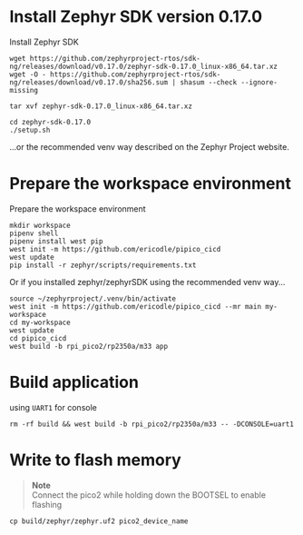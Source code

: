 # Install Zephyr SDK version 0.17.0

Install Zephyr SDK

```shell
wget https://github.com/zephyrproject-rtos/sdk-ng/releases/download/v0.17.0/zephyr-sdk-0.17.0_linux-x86_64.tar.xz
wget -O - https://github.com/zephyrproject-rtos/sdk-ng/releases/download/v0.17.0/sha256.sum | shasum --check --ignore-missing

tar xvf zephyr-sdk-0.17.0_linux-x86_64.tar.xz

cd zephyr-sdk-0.17.0
./setup.sh
```

...or the recommended venv way described on the Zephyr Project website.

# Prepare the workspace environment

Prepare the workspace environment

```shell
mkdir workspace
pipenv shell
pipenv install west pip
west init -m https://github.com/ericodle/pipico_cicd
west update
pip install -r zephyr/scripts/requirements.txt
```

Or if you installed zephyr/zephyrSDK using the recommended venv way...

```shell
source ~/zephyrproject/.venv/bin/activate
west init -m https://github.com/ericodle/pipico_cicd --mr main my-workspace
cd my-workspace
west update
cd pipico_cicd
west build -b rpi_pico2/rp2350a/m33 app
```

# Build application

using `UART1` for console

```shell
rm -rf build && west build -b rpi_pico2/rp2350a/m33 -- -DCONSOLE=uart1
```

# Write to flash memory

> **Note**  
> Connect the pico2 while holding down the BOOTSEL to enable flashing

```shell
cp build/zephyr/zephyr.uf2 pico2_device_name
```
